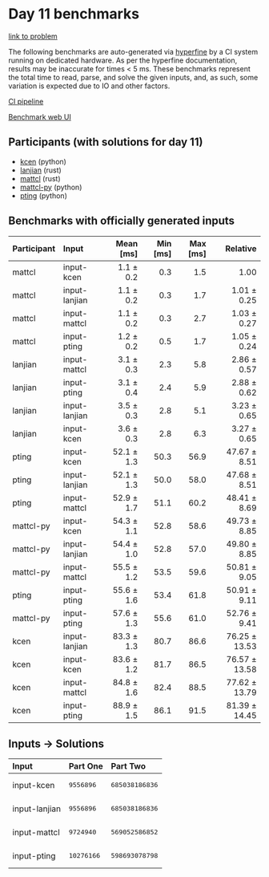 # Day 11 benchmarks

[link to problem](https://adventofcode.com/2023/day/11)

The following benchmarks are auto-generated via
[hyperfine](https://github.com/sharkdp/hyperfine) by a CI system running on
dedicated hardware. As per the hyperfine documentation, results may be
inaccurate for times < 5 ms. These benchmarks represent the total time to read,
parse, and solve the given inputs, and, as such, some variation is expected due
to IO and other factors.

[CI pipeline](http://ci.papercode.net:8080/teams/main/pipelines/aoc2023)

[Benchmark web UI](https://aoc.ancalagon.black)


## Participants (with solutions for day 11)

- [kcen](https://github.com/kcen/aoc2023) (python)
- [lanjian](https://github.com/lanjian/aoc-2023) (rust)
- [mattcl](https://github.com/mattcl/aoc2023) (rust)
- [mattcl-py](https://github.com/mattcl/aoc2023-py) (python)
- [pting](https://github.com/pting/aoc2023) (python)


## Benchmarks with officially generated inputs

| Participant | Input | Mean [ms] | Min [ms] | Max [ms] | Relative |
|:---|:---|---:|---:|---:|---:|
| mattcl | input-kcen | 1.1 ± 0.2 | 0.3 | 1.5 | 1.00 |
| mattcl | input-lanjian | 1.1 ± 0.2 | 0.3 | 1.7 | 1.01 ± 0.25 |
| mattcl | input-mattcl | 1.1 ± 0.2 | 0.3 | 2.7 | 1.03 ± 0.27 |
| mattcl | input-pting | 1.2 ± 0.2 | 0.5 | 1.7 | 1.05 ± 0.24 |
| lanjian | input-mattcl | 3.1 ± 0.3 | 2.3 | 5.8 | 2.86 ± 0.57 |
| lanjian | input-pting | 3.1 ± 0.4 | 2.4 | 5.9 | 2.88 ± 0.62 |
| lanjian | input-lanjian | 3.5 ± 0.3 | 2.8 | 5.1 | 3.23 ± 0.65 |
| lanjian | input-kcen | 3.6 ± 0.3 | 2.8 | 6.3 | 3.27 ± 0.65 |
| pting | input-kcen | 52.1 ± 1.3 | 50.3 | 56.9 | 47.67 ± 8.51 |
| pting | input-lanjian | 52.1 ± 1.3 | 50.0 | 58.0 | 47.68 ± 8.51 |
| pting | input-mattcl | 52.9 ± 1.7 | 51.1 | 60.2 | 48.41 ± 8.69 |
| mattcl-py | input-kcen | 54.3 ± 1.1 | 52.8 | 58.6 | 49.73 ± 8.85 |
| mattcl-py | input-lanjian | 54.4 ± 1.0 | 52.8 | 57.0 | 49.80 ± 8.85 |
| mattcl-py | input-mattcl | 55.5 ± 1.2 | 53.5 | 59.6 | 50.81 ± 9.05 |
| pting | input-pting | 55.6 ± 1.6 | 53.4 | 61.8 | 50.91 ± 9.11 |
| mattcl-py | input-pting | 57.6 ± 1.3 | 55.6 | 61.0 | 52.76 ± 9.41 |
| kcen | input-lanjian | 83.3 ± 1.3 | 80.7 | 86.6 | 76.25 ± 13.53 |
| kcen | input-kcen | 83.6 ± 1.2 | 81.7 | 86.5 | 76.57 ± 13.58 |
| kcen | input-mattcl | 84.8 ± 1.6 | 82.4 | 88.5 | 77.62 ± 13.79 |
| kcen | input-pting | 88.9 ± 1.5 | 86.1 | 91.5 | 81.39 ± 14.45 |


## Inputs -> Solutions

| Input | Part One | Part Two |
|:---|:---|:---|
|input-kcen|<pre>9556896</pre>|<pre>685038186836</pre>|
|input-lanjian|<pre>9556896</pre>|<pre>685038186836</pre>|
|input-mattcl|<pre>9724940</pre>|<pre>569052586852</pre>|
|input-pting|<pre>10276166</pre>|<pre>598693078798</pre>|